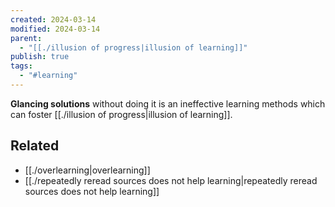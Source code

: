 ```yaml
---
created: 2024-03-14
modified: 2024-03-14
parent:
  - "[[./illusion of progress|illusion of learning]]"
publish: true
tags:
  - "#learning"
---
```


**Glancing solutions** without doing it is an ineffective learning methods which can foster [[./illusion of progress|illusion of learning]].

## Related
- [[./overlearning|overlearning]]
- [[./repeatedly reread sources does not help learning|repeatedly reread sources does not help learning]]